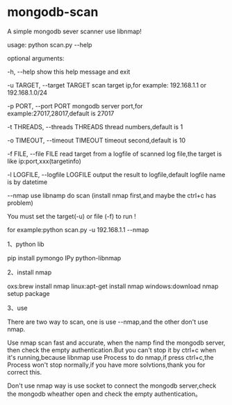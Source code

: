 # mongodb-scan

A simple mongodb sever scanner use libnmap!

usage:
python scan.py --help

optional arguments:
  
  -h, --help            show this help message and exit
  
  -u TARGET, --target TARGET scan target ip,for example: 192.168.1.1 or 192.168.1.0/24
  
  -p PORT, --port PORT  mongodb server port,for example:27017,28017,default is 27017
  
  -t THREADS, --threads THREADS thread numbers,default is 1
  
  -o TIMEOUT, --timeout TIMEOUT timeout second,default is 10
  
  -f FILE, --file FILE  read target from a logfile of scanned log file,the target is like ip:port,xxx(targetinfo)
  
  -l LOGFILE, --logfile LOGFILE output the result to logfile,default logfile name is by datetime
  
  --nmap  use libnamp do scan (install nmap first,and maybe the ctrl+c has problem)

You must set the target(-u) or file (-f) to run !

for example:python scan.py -u 192.168.1.1 --nmap

1、python lib

pip install pymongo IPy python-libnmap

2、install nmap

oxs:brew install nmap
linux:apt-get install nmap
windows:download nmap setup package

3、use

There are two way to scan, one is use --nmap,and the other don't use nmap.

Use nmap scan fast and accurate, when the namp find the mongodb server, then check the empty authentication.But you can't stop it by ctrl+c when it's running,because libnmap use Process to do nmap,if press ctrl+c,the Process won't stop normally,if you have more solvtions,thank you for correct this.

Don't use nmap way is use socket to connect the mongodb server,check the mongodb wheather open and check the empty authentication。
